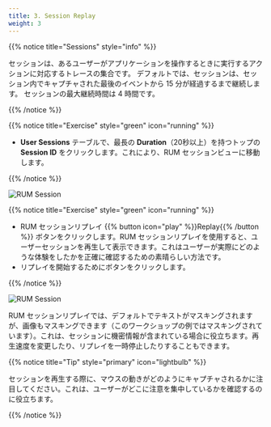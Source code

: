 ```yaml
---
title: 3. Session Replay
weight: 3
---
```


{{% notice title="Sessions" style="info" %}}

セッションは、あるユーザーがアプリケーションを操作するときに実行するアクションに対応するトレースの集合です。 デフォルトでは、セッションは、セッション内でキャプチャされた最後のイベントから 15 分が経過するまで継続します。 セッションの最大継続時間は 4 時間です。

{{% /notice %}}

{{% notice title="Exercise" style="green" icon="running" %}}

* **User Sessions** テーブルで、最長の **Duration**（20秒以上）を持つトップの **Session ID** をクリックします。これにより、RUM セッションビューに移動します。

{{% /notice %}}

![RUM Session](../images/rum-session.png)

{{% notice title="Exercise" style="green" icon="running" %}}

* RUM セッションリプレイ {{% button icon="play" %}}Replay{{% /button %}} ボタンをクリックします。RUM セッションリプレイを使用すると、ユーザーセッションを再生して表示できます。これはユーザーが実際にどのような体験をしたかを正確に確認するための素晴らしい方法です。
* リプレイを開始するためにボタンをクリックします。

{{% /notice %}}

![RUM Session](../images/rum-session-replay.png)

RUM セッションリプレイでは、デフォルトでテキストがマスキングされますが、画像もマスキングできます（このワークショップの例ではマスキングされています）。これは、セッションに機密情報が含まれている場合に役立ちます。再生速度を変更したり、リプレイを一時停止したりすることもできます。

{{% notice title="Tip" style="primary"  icon="lightbulb" %}}

セッションを再生する際に、マウスの動きがどのようにキャプチャされるかに注目してください。これは、ユーザーがどこに注意を集中しているかを確認するのに役立ちます。

{{% /notice %}}
